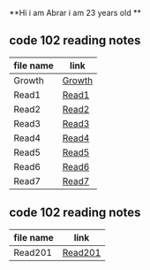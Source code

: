 
**Hi i am Abrar i am 23 years old **

## code 102 reading notes

|file name| link |
|---------|------|
|Growth|[Growth](https://abraralzubaidi.github.io/reading-notes/Growth)|
|Read1|[Read1](https://abraralzubaidi.github.io/reading-notes/Read1)|
|Read2|[Read2](https://abraralzubaidi.github.io/reading-notes/Read2)|
|Read3|[Read3](https://abraralzubaidi.github.io/reading-notes/Read3)|
|Read4|[Read4](https://abraralzubaidi.github.io/reading-notes/Read4)|
|Read5|[Read5](https://abraralzubaidi.github.io/reading-notes/Read5)|
|Read6|[Read6](https://abraralzubaidi.github.io/reading-notes/Read6)|
|Read7|[Read7](https://abraralzubaidi.github.io/reading-notes/Read7)|


## code 102 reading notes
|file name| link |
|---------|------|
|Read201|[Read201]()|
